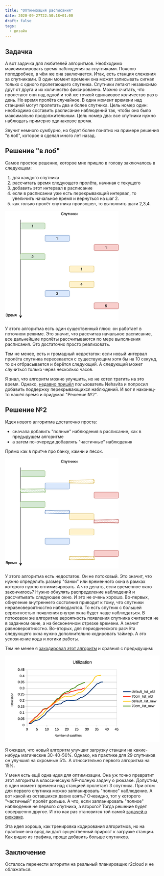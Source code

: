 ```yaml
---
title: "Оптимизация расписания"
date: 2020-09-27T22:50:18+01:00
draft: false
tags:
  - дизайн
---
```


## Задачка

А вот задачка для любителей алгоритмов. Необходимо максимизировать время наблюдения за спутниками. Поясню поподробнее, в чём же она заключается. Итак, есть станция слежения за спутниками. В один момент времени она может записывать сигнал только с одного пролетающего спутника. Спутники летают независимо друг от друга и их количество фиксированно. Можно считать, что пролетают они над одной и той же точкой одинаковое количество раз в день. Но время пролёта случайное. В один момент времени над станцией могут пролетать два и более спутника. Цель номер один: необходимо составить расписание наблюдений так, чтобы оно было максимально продолжительным. Цель номер два: все спутники нужно наблюдать примерно одинаковое время.

Звучит немного сумбурно, но будет более понятно на примере решения "в лоб", которое я сделал много лет назад.

## Решение "в лоб"

Самое простое решение, которое мне пришло в голову заключалось в следующем:

 1. для каждого спутника 
 2. рассчитать время следующего пролёта, начиная с текущего
 3. добавить этот интервал в расписание
 4. если в расписании уже есть перекрывающий интервал, то увеличить начальное время и вернуться на шаг 2.
 5. как только пролёт спутника произошел, то выполнить шаги 2,3,4.
 
![](/img/r2cloud-scheduler/1.png)

У этого алгоритма есть один существенный плюс: он работает в поточном режиме. Это значит, что рассчитав начальное расписание, все дальнейшие пролёты рассчитываются по мере выполнения расписания. Это достаточно просто реализовать.

Тем не менее, есть и громадный недостаток: если новый интервал пролёта спутника пересекается с существующим хотя бы на 10 секунд, то он отбрасывается и берётся следующий. А следующий может случиться только через несколько часов.

Я знал, что алгоритм можно улучшить, но не хотел тратить на это время. Однако, [недавно пришёл](https://github.com/dernasherbrezon/r2cloud/issues/92) пользователь Nehavita и попросил добавить поддержку перекрывающихся наблюдений. И вот я наконец-то нашёл время и придумал "Решение №2".

## Решение №2

Идея нового алгоритма достаточно проста:

 * сначала добавить "полные" наблюдения в расписание, как в предыдущем алгоритме
 * а затем по-очереди добавлять "частичные" наблюдения

Прямо как в притче про банку, камни и песок.

![](/img/r2cloud-scheduler/2.png)

У этого алгоритма есть недостаток. Он не потоковый. Это значит, что нужно определить размер "банки" или временного окна в рамках которого нужно оптимизировать. А что делать, если временное окно закончилось? Нужно обнулять распределение наблюдений и рассчитывать следующее окно. И это не очень хорошо. Во-первых, обнуление внутреннего состояния приводит к тому, что спутники неравновероятностно наблюдаются. То есть спутник с большей вероятностью появления внутри окна будет чаще наблюдаться. В потоковом же алгоритме вероятность появления спутника считается не в заданном окне, а на бесконечном отрезке времени. А значит равновероятностно. Во-вторых, для периодического расчёта следующего окна нужно дополнительно кодировать таймер. А это усложнение кода и логики работы.

Тем не менее я [закодировал этот алгоритм](https://github.com/dernasherbrezon/r2cloud/blob/master/src/test/java/ru/r2cloud/satellite/UtilizationTest.java) и сравнил с предыдущим:

![](/img/r2cloud-scheduler/3.png)

Я ожидал, что новый алгоритм улучшит загрузку станции на какие-нибудь магические 30-40-50%. Однако, на практике для 29 спутников он улучшил на скромные 5%. А относительно первого алгоритма на 15%.

У меня есть ещё одна идея для оптимизации. Она уж точно превратит этот алгоритм в классическую NP-полную задачу о рюкзаке. Допустим, в один момент времени над станцией пролетает 3 спутника. При этом для первого спутника можно запланировать "полное" наблюдение. А вот какой из оставшихся двоих взять? Очевидно, тот у которого "частичный" пролёт дольше. А что, если запланировать "полное" наблюдение не первого спутника, а второго? Тогда решение будет совершенно другое. И это как раз становится той самой [задачей о рюкзаке](https://ru.wikipedia.org/wiki/Задача_о_рюкзаке).

Эта идея хороша, как тренировка кодирования алгоритмов, но на практике она вряд ли даст существенный прирост к загрузке станции. Как видно из графика, проще добавить больше спутников.

## Заключение

Осталось перенести алгоритм на реальный планировщик r2cloud и не облажаться.